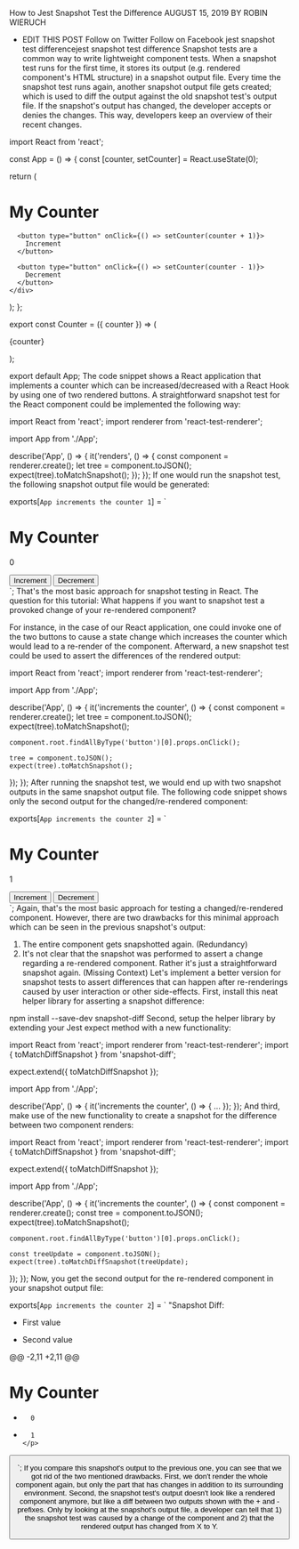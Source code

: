 How to Jest Snapshot Test the Difference
AUGUST 15, 2019
 BY ROBIN WIERUCH
 - EDIT THIS POST
Follow on Twitter
 Follow on Facebook
jest snapshot test differencejest snapshot test difference
Snapshot tests are a common way to write lightweight component tests. When a snapshot test runs for the first time, it stores its output (e.g. rendered component's HTML structure) in a snapshot output file. Every time the snapshot test runs again, another snapshot output file gets created; which is used to diff the output against the old snapshot test's output file. If the snapshot's output has changed, the developer accepts or denies the changes. This way, developers keep an overview of their recent changes.

import React from 'react';
 
const App = () => {
  const [counter, setCounter] = React.useState(0);
 
  return (
    <div>
      <h1>My Counter</h1>
      <Counter counter={counter} />
 
      <button type="button" onClick={() => setCounter(counter + 1)}>
        Increment
      </button>
 
      <button type="button" onClick={() => setCounter(counter - 1)}>
        Decrement
      </button>
    </div>
  );
};
 
export const Counter = ({ counter }) => (
  <div>
    <p>{counter}</p>
  </div>
);
 
export default App;
The code snippet shows a React application that implements a counter which can be increased/decreased with a React Hook by using one of two rendered buttons. A straightforward snapshot test for the React component could be implemented the following way:

import React from 'react';
import renderer from 'react-test-renderer';
 
import App from './App';
 
describe('App', () => {
  it('renders', () => {
    const component = renderer.create(<App />);
    let tree = component.toJSON();
    expect(tree).toMatchSnapshot();
  });
});
If one would run the snapshot test, the following snapshot output file would be generated:

exports[`App increments the counter 1`] = `
<div>
  <h1>
    My Counter
  </h1>
  <div>
    <p>
      0
    </p>
  </div>
  <button
    onClick={[Function]}
    type="button"
  >
    Increment
  </button>
  <button
    onClick={[Function]}
    type="button"
  >
    Decrement
  </button>
</div>
`;
That's the most basic approach for snapshot testing in React. The question for this tutorial: What happens if you want to snapshot test a provoked change of your re-rendered component?

For instance, in the case of our React application, one could invoke one of the two buttons to cause a state change which increases the counter which would lead to a re-render of the component. Afterward, a new snapshot test could be used to assert the differences of the rendered output:

import React from 'react';
import renderer from 'react-test-renderer';
 
import App from './App';
 
describe('App', () => {
  it('increments the counter', () => {
    const component = renderer.create(<App />);
    let tree = component.toJSON();
    expect(tree).toMatchSnapshot();
 
    component.root.findAllByType('button')[0].props.onClick();
 
    tree = component.toJSON();
    expect(tree).toMatchSnapshot();
  });
});
After running the snapshot test, we would end up with two snapshot outputs in the same snapshot output file. The following code snippet shows only the second output for the changed/re-rendered component:

exports[`App increments the counter 2`] = `
<div>
  <h1>
    My Counter
  </h1>
  <div>
    <p>
      1
    </p>
  </div>
  <button
    onClick={[Function]}
    type="button"
  >
    Increment
  </button>
  <button
    onClick={[Function]}
    type="button"
  >
    Decrement
  </button>
</div>
`;
Again, that's the most basic approach for testing a changed/re-rendered component. However, there are two drawbacks for this minimal approach which can be seen in the previous snapshot's output:

1) The entire component gets snapshotted again. (Redundancy)
2) It's not clear that the snapshot was performed to assert a change regarding a re-rendered component. Rather it's just a straightforward snapshot again. (Missing Context)
Let's implement a better version for snapshot tests to assert differences that can happen after re-renderings caused by user interaction or other side-effects. First, install this neat helper library for asserting a snapshot difference:

npm install --save-dev snapshot-diff
Second, setup the helper library by extending your Jest expect method with a new functionality:

import React from 'react';
import renderer from 'react-test-renderer';
import { toMatchDiffSnapshot } from 'snapshot-diff';
 
expect.extend({ toMatchDiffSnapshot });
 
import App from './App';
 
describe('App', () => {
  it('increments the counter', () => {
    ...
  });
});
And third, make use of the new functionality to create a snapshot for the difference between two component renders:

import React from 'react';
import renderer from 'react-test-renderer';
import { toMatchDiffSnapshot } from 'snapshot-diff';
 
expect.extend({ toMatchDiffSnapshot });
 
import App from './App';
 
describe('App', () => {
  it('increments the counter', () => {
    const component = renderer.create(<App />);
    const tree = component.toJSON();
    expect(tree).toMatchSnapshot();
 
    component.root.findAllByType('button')[0].props.onClick();
 
    const treeUpdate = component.toJSON();
    expect(tree).toMatchDiffSnapshot(treeUpdate);
  });
});
Now, you get the second output for the re-rendered component in your snapshot output file:

exports[`App increments the counter 2`] = `
"Snapshot Diff:
- First value
+ Second value
 
@@ -2,11 +2,11 @@
    <h1>
      My Counter
    </h1>
    <div>
      <p>
-       0
+       1
      </p>
    </div>
    <button
      onClick={[Function onClick]}
      type=\\"button\\""
`;
If you compare this snapshot's output to the previous one, you can see that we got rid of the two mentioned drawbacks. First, we don't render the whole component again, but only the part that has changes in addition to its surrounding environment. Second, the snapshot test's output doesn't look like a rendered component anymore, but like a diff between two outputs shown with the + and - prefixes. Only by looking at the snapshot's output file, a developer can tell that 1) the snapshot test was caused by a change of the component and 2) that the rendered output has changed from X to Y.